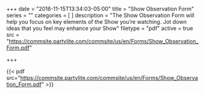 +++
date = "2016-11-15T13:34:03-05:00"
title = "Show Observation Form"
series = ""
categories = [
]
description = "The Show Observation Form will help you focus on key elements of the Show you’re watching. Jot down ideas that you feel may enhance your Show"
filetype = "pdf"
active = true
src = "https://commsite.partylite.com/commsite/us/en/Forms/Show_Observation_Form.pdf"

+++

{{< pdf src="https://commsite.partylite.com/commsite/us/en/Forms/Show_Observation_Form.pdf" >}}
